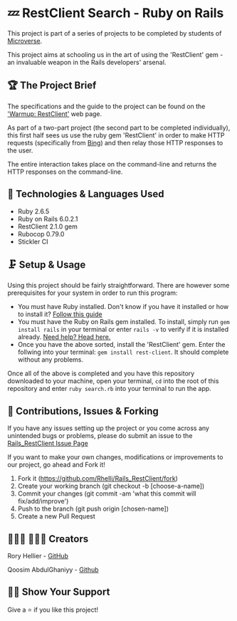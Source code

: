 # 💤 RestClient Search - Ruby on Rails

This project is part of a series of projects to be completed by students of [Microverse](https://www.microverse.org/ 'The Global School for Remote Software Developers!').

This project aims at schooling us in the art of using the 'RestClient' gem - an invaluable weapon in the Rails developers' arsenal.

## 🏆 The Project Brief

The specifications and the guide to the project can be found on the ['Warmup: RestClient'](https://www.theodinproject.com/courses/ruby-on-rails/lessons/let-s-get-building) web page.

As part of a two-part project (the second part to be completed individually), this first half sees us use the ruby gem 'RestClient' in order to make HTTP requests (specifically from [Bing](https://www.bing.com)) and then relay those HTTP responses to the user.

The entire interaction takes place on the command-line and returns the HTTP responses on the command-line.

## 🔭 Technologies & Languages Used

- Ruby 2.6.5
- Ruby on Rails 6.0.2.1
- RestClient 2.1.0 gem
- Rubocop 0.79.0
- Stickler CI

## 🗜️ Setup & Usage

Using this project should be fairly straightforward. There are however some prerequisites for your system in order to run this program:
 - You must have Ruby installed. Don't know if you have it installed or how to install it? [Follow this guide](https://www.ruby-lang.org/en/documentation/installation/)
 - You must have the Ruby on Rails gem installed. To install, simply run `gem install rails` in your terminal or enter `rails -v` to verify if it is installed already. [Need help? Head here.](http://railsapps.github.io/installing-rails.html)
 - Once you have the above sorted, install the 'RestClient' gem. Enter the follwing into your terminal: `gem install rest-client`. It should complete without any problems.

Once all of the above is completed and you have this repository downloaded to your machine, open your terminal, `cd` into the root of this repository and enter `ruby search.rb` into your terminal to run the app.

## 🎂 Contributions, Issues & Forking

If you have any issues setting up the project or you come across any unintended bugs or problems, please do submit an issue to the [Rails_RestClient Issue Page](https://github.com/Rhelli/Rails_RestClient/issues)

If you want to make your own changes, modifications or improvements to our project, go ahead and Fork it!
1. Fork it (https://github.com/Rhelli/Rails_RestClient/fork)
2. Create your working branch (git checkout -b [choose-a-name])
3. Commit your changes (git commit -am 'what this commit will fix/add/improve')
4. Push to the branch (git push origin [chosen-name])
5. Create a new Pull Request

## 👨🏽‍💻 👨🏽‍💻 Creators

Rory Hellier - [GitHub](https://github.com/Rhelli)

Qoosim AbdulGhaniyy - [Github](https://github.com/Qoosim)

## 👏🏽 Show Your Support

Give a ⭐️ if you like this project!
